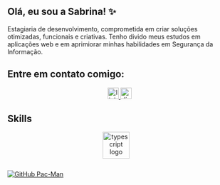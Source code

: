 ## Olá, eu sou a Sabrina! ✨
Estagiaria de desenvolvimento, comprometida em criar soluções otimizadas, funcionais e criativas.
Tenho divido meus estudos em aplicações web e em aprimiorar minhas habilidades em Segurança da Informação.



## Entre em contato comigo:

<div align="center">
  <a href="https://www.linkedin.com/in/sabrinademeloborges" target="_blank">
    <img src="https://img.shields.io/static/v1?message=LinkedIn&logo=linkedin&label=&color=0077B5&logoColor=white&labelColor=&style=for-the-badge" height="25" alt="linkedin logo" />
  </a>
  
  <a href="https://discordapp.com/users/zeyninb" target="_blank">
    <img src="https://img.shields.io/static/v1?message=Discord&logo=discord&label=&color=7289DA&logoColor=white&labelColor=&style=for-the-badge" height="25" alt="discord logo" />
  </a>
</div>


## Skills
<div align="center">
  <img src="https://skillicons.dev/icons?i=ts" height="60" alt="typescript logo"  />
  <img width="12" />
</div>

###

[![GitHub Pac-Man](https://raw.githubusercontent.com/MaximeHeckel/pacman-canvas/main/assets/github-pacman.png)](https://github.com/MaximeHeckel/pacman-canvas)


